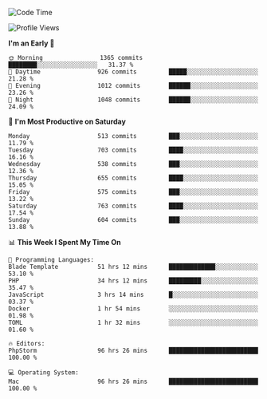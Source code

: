 <!--START_SECTION:waka-->
![Code Time](http://img.shields.io/badge/Code%20Time-3%2C237%20hrs%2024%20mins-blue)

![Profile Views](http://img.shields.io/badge/Profile%20Views-0-blue)

**I'm an Early 🐤** 

```text
🌞 Morning                1365 commits        ████████░░░░░░░░░░░░░░░░░   31.37 % 
🌆 Daytime                926 commits         █████░░░░░░░░░░░░░░░░░░░░   21.28 % 
🌃 Evening                1012 commits        ██████░░░░░░░░░░░░░░░░░░░   23.26 % 
🌙 Night                  1048 commits        ██████░░░░░░░░░░░░░░░░░░░   24.09 % 
```
📅 **I'm Most Productive on Saturday** 

```text
Monday                   513 commits         ███░░░░░░░░░░░░░░░░░░░░░░   11.79 % 
Tuesday                  703 commits         ████░░░░░░░░░░░░░░░░░░░░░   16.16 % 
Wednesday                538 commits         ███░░░░░░░░░░░░░░░░░░░░░░   12.36 % 
Thursday                 655 commits         ████░░░░░░░░░░░░░░░░░░░░░   15.05 % 
Friday                   575 commits         ███░░░░░░░░░░░░░░░░░░░░░░   13.22 % 
Saturday                 763 commits         ████░░░░░░░░░░░░░░░░░░░░░   17.54 % 
Sunday                   604 commits         ███░░░░░░░░░░░░░░░░░░░░░░   13.88 % 
```


📊 **This Week I Spent My Time On** 

```text
💬 Programming Languages: 
Blade Template           51 hrs 12 mins      █████████████░░░░░░░░░░░░   53.10 % 
PHP                      34 hrs 12 mins      █████████░░░░░░░░░░░░░░░░   35.47 % 
JavaScript               3 hrs 14 mins       █░░░░░░░░░░░░░░░░░░░░░░░░   03.37 % 
Docker                   1 hr 54 mins        ░░░░░░░░░░░░░░░░░░░░░░░░░   01.98 % 
TOML                     1 hr 32 mins        ░░░░░░░░░░░░░░░░░░░░░░░░░   01.60 % 

🔥 Editors: 
PhpStorm                 96 hrs 26 mins      █████████████████████████   100.00 % 

💻 Operating System: 
Mac                      96 hrs 26 mins      █████████████████████████   100.00 % 
```


<!--END_SECTION:waka-->
